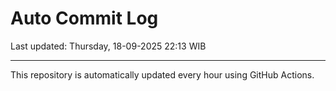 # Auto Commit Log

Last updated: Thursday, 18-09-2025 22:13 WIB

---

This repository is automatically updated every hour using GitHub Actions.
